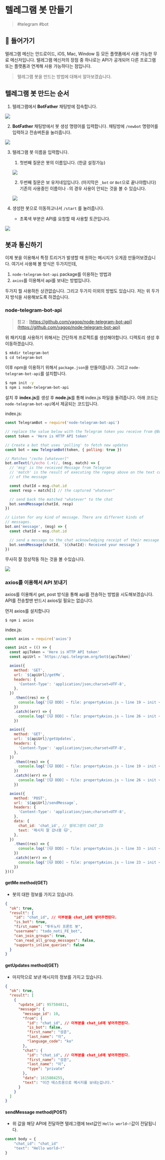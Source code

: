 # 텔레그램 봇 만들기

> #telegram #bot

## 📖 들어가기

텔레그램 메신는 안드로이드, iOS, Mac, Window 등 모든 플랫폼에서 사용 가능한 무료 메신저입니다.
텔레그램 메신저의 장점 중 하나로는 API가 공개되어 다른 프로그램 또는 플랫폼과 연계해 사용 가능하다는 점입니다.

> 텔레그램 봇을 만드는 방법에 대해서 알아보겠습니다.

## 텔레그램 봇 만드는 순서

1.  텔레그램에서 **BotFather** 채팅방에 접속합니다.

![](https://velog.velcdn.com/images/253eosam/post/feb00b6f-8203-4263-ba70-123b05c52ea1/image.png)

2.  **BotFather** 채팅방에서 봇 생성 명령어를 입력합니다. 채팅방에 `/newbot` 명령어를 입력하고 전송버튼을 눌러줍니다.

![](https://velog.velcdn.com/images/253eosam/post/a86b6073-afec-481f-be0e-c29d2cb1ad7e/image.png)

3.  텔레그램 봇 이름을 입력합니다.

    1.  첫번째 질문은 봇의 이름입니다. (한글 설정가능)

    ![](https://velog.velcdn.com/images/253eosam/post/35f19c0f-cc0f-430d-afac-1e6c8400819f/image.png)

    2.  두번째 질문은 보 유저네임입니다. (마지막은 `_bot` or `Bot`으로 끝나야합니다) <br>
        기존의 사용중인 이름이나 `-`의 경우 사용이 안되는 것을 볼 수 있습니다.

    ![](https://velog.velcdn.com/images/253eosam/post/129441b0-b4d8-46a4-8ff8-b3aa628966d3/image.png)

4.  생성한 봇으로 이동하고나서 `/start` 를 눌러줍니다.

    - 초록색 부분은 API를 요청할 때 사용할 토큰입니다.

![](https://velog.velcdn.com/images/253eosam/post/7ced5c7e-f4ce-4b24-a42f-d8ecace7cd9f/image.png)

## 봇과 통신하기

이제 봇을 이용해서 특정 트리거가 발생할 때 원하는 메시지가 오게끔 만들어보겠습니다.
여기서 사용해 볼 방식은 두가지인데,

1. `node-telegram-bot-api` package를 이용하는 방법과
2. `axios`를 이용해서 api를 보내는 방법입니다.

두가지 뭘 사용하든 상관없습니다. 그리고 두가지 이외의 방법도 있습니다. 저는 위 두가지 방식을 사용해보도록 하겠습니다.

### node-telegram-bot-api

> 참고 : [https://github.com/yagop/node-telegram-bot-api](https://github.com/yagop/node-telegram-bot-api)

위 패키지를 사용하기 위해서는 간단하게 프로젝트를 생성해야합니다. 디렉토리 생성 후 이동하겠습니다.

```bash
$ mkdir telegram-bot
$ cd telegram-bot
```

이후 npm을 이용하기 위해서 `package.json`을 만들어줍니다. 그리고 `node-telegram-bot-api`를 설치합니다.

```bash
$ npm init -y
$ npm i node-telegram-bot-api
```

설치 후 **index.js**를 생성 후 **node.js**를 통해 index.js 파일을 돌려줍니다. 아래 코드는 `node-telegram-bot-api`에서 제공되는 코드입니다.

index.js:

```js
const TelegramBot = require('node-telegram-bot-api')

// replace the value below with the Telegram token you receive from @BotFather
const token = 'Here is HTTP API token'

// Create a bot that uses 'polling' to fetch new updates
const bot = new TelegramBot(token, { polling: true })

// Matches "/echo [whatever]"
bot.onText(/\/echo (.+)/, (msg, match) => {
  // 'msg' is the received Message from Telegram
  // 'match' is the result of executing the regexp above on the text content
  // of the message

  const chatId = msg.chat.id
  const resp = match[1] // the captured "whatever"

  // send back the matched "whatever" to the chat
  bot.sendMessage(chatId, resp)
})

// Listen for any kind of message. There are different kinds of
// messages.
bot.on('message', (msg) => {
  const chatId = msg.chat.id

  // send a message to the chat acknowledging receipt of their message
  bot.sendMessage(chatId, `${chatId}: Received your message`)
})
```

무사히 잘 정상작동 하는 것을 볼 수있습니다.

![](https://velog.velcdn.com/images/253eosam/post/c98fab3a-c364-4404-9ca9-bf7a55afd7b9/image.png)

### axios를 이용해서 API 보내기

axios를 이용해서 get, post 방식을 통해 api를 전송하는 방법을 시도해보겠습니다. API를 전송할땐 반드시 axios일 필요는 없습니다.

먼저 axios를 설치합니다

```bash
$ npm i axios
```

index.js:

```js
const axios = require('axios')

const init = (() => {
  const apiToken = 'Here is HTTP API token'
  const apiUrl = `https://api.telegram.org/bot${apiToken}`

  axios({
    method: 'GET',
    url: `${apiUrl}/getMe`,
    headers: {
      'Content-Type': 'application/json;charset=UTF-8',
    },
  })
    .then((res) => {
      console.log('[🐱 DDD] ~ file: propertyAxios.js ~ line 19 ~ init ~ res', res.data)
    })
    .catch((err) => {
      console.log('[🐱 DDD] ~ file: propertyAxios.js ~ line 26 ~ init ~ err', err)
    })

  axios({
    method: 'GET',
    url: `${apiUrl}/getUpdates`,
    headers: {
      'Content-Type': 'application/json;charset=UTF-8',
    },
  })
    .then((res) => {
      console.log('[🐱 DDD] ~ file: propertyAxios.js ~ line 19 ~ init ~ res', res.data)
    })
    .catch((err) => {
      console.log('[🐱 DDD] ~ file: propertyAxios.js ~ line 26 ~ init ~ err', err)
    })

  axios({
    method: 'POST',
    url: `${apiUrl}/sendMessage`,
    headers: {
      'Content-Type': 'application/json;charset=UTF-8',
    },
    data: {
      chat_id: 'chat_id', // 텔레그램의 CHAT_ID
      text: '메시지 잘 갔나용 🐱',
    },
  })
    .then((res) => {
      console.log('[🐱 DDD] ~ file: propertyAxios.js ~ line 33 ~ init ~ res', res.data)
    })
    .catch((err) => {
      console.log('[🐱 DDD] ~ file: propertyAxios.js ~ line 23 ~ init ~ err', err.message)
    })
})()
```

#### getMe method(GET)

- 봇의 대한 정보를 가지고 있습니다.

```json
{
  "ok": true,
  "result": {
    "id": "chat_id", // 이부분을 chat_id에 넣어주면된다.
    "is_bot": true,
    "first_name": "투두노티 프론트 봇",
    "username": "todo_noti_FE_bot",
    "can_join_groups": true,
    "can_read_all_group_messages": false,
    "supports_inline_queries": false
  }
}
```

#### getUpdates method(GET)

- 마지막으로 보낸 메시지의 정보를 가지고 있습니다.

```json
{
  "ok": true,
  "result": [
    {
      "update_id": 957584811,
      "message": {
        "message_id": 10,
        "from": {
          "id": "chat_id", // 이부분을 chat_id에 넣어주면된다.
          "is_bot": false,
          "first_name": "성준",
          "last_name": "이",
          "language_code": "ko"
        },
        "chat": {
          "id": "chat_id", // 이부분을 chat_id에 넣어주면된다.
          "first_name": "성준",
          "last_name": "이",
          "type": "private"
        },
        "date": 1615804255,
        "text": "이건 테스트용으로 메시지를 보내는겁니다."
      }
    }
  ]
}
```

#### sendMessage method(POST)

- 위 값을 해당 API에 전달하면 텔레그램에 text값인 `Hello world~!`값이 전달됩니다.

```js
const body = {
    "chat_id": "chat_id"
    "text": "Hello world~!"
}
```
